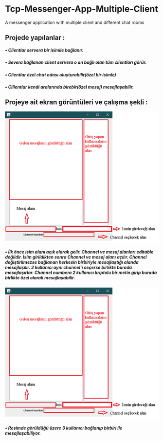 # Tcp-Messenger-App-Multiple-Client
A messenger application with multiple client and different chat rooms 

## Projede yapılanlar :
##### •	Clientlar servera bir isimile bağlanır.  
##### •	Severa bağlanan client servera o an bağlı olan tüm clientları görür.  
##### •	Clientlar özel chat odası oluşturabilir(özel bir isimle) 
##### •	Cilientlar kendi aralarında birebir(özel mesaj) mesajlaşabilir.  

## Projeye ait ekran görüntüleri ve çalışma şekli :

![alt text](https://github.com/uveyssarac/images/blob/main/Resim1.png)

##### • İlk önce isim alanı açık olarak gelir. Channel ve mesaj alanları editable değildir. İsim girildikten sonra Channel ve mesaj alanı açılır. Channel değiştirilmezse bağlanan herkesin birbiriyle mesajlaştığı alanda mesajlaşılır. 2 kullanıcı aynı channel’ı seçerse birlikte burada mesajlaşırlar. Channel numbera 2 kullanıcı  kriptolu bir metin girip burada birlikte özel olarak mesajlaşabilir. 


![alt text](https://github.com/uveyssarac/images/blob/main/Resim1.png)

##### • Resimde görüldüğü üzere 3 kullanıcı bağlanıp birbiri ile mesajlaşabiliyor.



